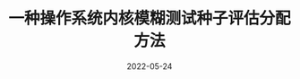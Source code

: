 ---
title: "一种操作系统内核模糊测试种子评估分配方法"
collection: publications
permalink: /publication/patent003
date: 2022-05-24
venue: '国家知识产权局'
paperurl: ''
doi: 'ZL202210572212.1'
pubtype: 'patent'
authors: '施荣华;梁锴;施鹤远;胡超'
excerpt_separator: ""

---